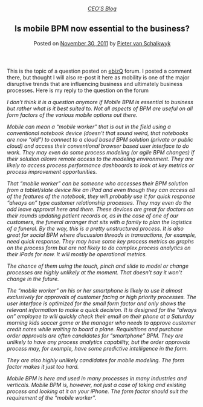 
<article class="post-1577 post type-post status-publish format-standard has-post-thumbnail hentry category-pieter-blog tag-bpm" id="post-1577">
<div class="article-inner">
<header class="entry-header">
<div class="entry-header-text entry-header-text-top text-center">
<h6 class="entry-category is-xsmall"><a href="https://xmpro.com/category/blog/pieter-blog/" rel="category tag">CEO'S Blog</a></h6><h1 class="entry-title">Is mobile BPM now essential to the business?</h1><div class="entry-divider is-divider small"></div>
<div class="entry-meta uppercase is-xsmall">
<span class="posted-on">Posted on <a href="https://xmpro.com/is-mobile-bpm-now-essential-to-the-business/" rel="bookmark"><time class="entry-date published" datetime="2011-11-30T06:20:52+00:00">November 30, 2011</time></a></span> <span class="byline">by <span class="meta-author vcard"><a class="url fn n" href="https://xmpro.com/author/pietervs/">Pieter van Schalkwyk</a></span></span> </div>
</div>
</header>
<div class="entry-content single-page">
<p>This is the topic of a question posted on <a href="http://www.ebizq.net/blogs/ebizq_forum/2011/11/is-mobile-bpm-now-a-business-imperative.php" rel="noopener noreferrer" target="_blank">ebizQ</a> forum. I posted a comment there, but thought I will also re-post it here as mobility is one of the major disruptive trends that are influencing business and ultimately business processes. Here is my reply to the question on the forum</p>
<p><em>I don’t think it is a question anymore if Mobile BPM is essential to business but rather what is it best suited to. Not all aspects of BPM are useful on all form factors of the various mobile options out there.</em></p>
<p><em>Mobile can mean a “mobile worker” that is out in the field using a conventional notebook device (doesn’t that sound weird, that notebooks are now “old”) to connect to a cloud based BPM solution (private or public cloud) and access their conventional browser based user interface to do work. They may even do some process modeling (or agile BPM changes) if their solution allows remote access to the modeling environment. They are likely to access process performance dashboards to look at key metrics or process improvement opportunities.</em></p>
<p><em>That “mobile worker” can be someone who accesses their BPM solution from a tablet/slate device like an iPad and even though they can access all of the features of the notebook, they will probably use it for quick response “always on” type customer relationship processes. They may even do the odd leave approval here and there. These devices are great for doctors on their rounds updating patient records or, as in the case of one of our customers, the funeral arranger that sits with a family to plan the logistics of a funeral. By the way, this is a pretty unstructured process. It is also great for social BPM where discussion threads in transactions, for example, need quick response. They may have some key process metrics as graphs on the process form but are not likely to do complex process analytics on their iPads for now. It will mostly be operational metrics.</em></p>
<p><em>The chance of them using the touch, pinch and slide to model or change processes are highly unlikely at the moment. That doesn’t say it won’t change in the future.</em></p>
<p><em>The “mobile worker” on his or her smartphone is likely to use it almost exclusively for approvals of customer facing or high priority processes. The user interface is optimized for the small form factor and only shows the relevant information to make a quick decision. It is designed for the “always on” employee to will quickly check their email on their phone at a Saturday morning kids soccer game or the manager who needs to approve customer credit notes while waiting to board a plane. Requisitions and purchase order approvals are often candidates for “smartphone” BPM. They are unlikely to have any process analytics capability, but the order approvals process may, for example, have some predictive intelligence in the form.</em></p>
<p><em>They are also highly unlikely candidates for mobile modeling. The form factor makes it just too hard.</em></p>
<p><em>Mobile BPM is here and used in many processes in many industries and verticals. Mobile BPM is, however, not just a case of taking and existing process and looking at it on your iPhone. The form factor should suit the requirement of the “mobile worker”.</em></p>
<div class="blog-share text-center"><div class="is-divider medium"></div><div class="social-icons share-icons share-row relative"><a aria-label="Share on WhatsApp" class="icon button circle is-outline tooltip whatsapp show-for-medium" data-action="share/whatsapp/share" href="whatsapp://send?text=Is%20mobile%20BPM%20now%20essential%20to%20the%20business%3F - https://xmpro.com/is-mobile-bpm-now-essential-to-the-business/" title="Share on WhatsApp"><i class="icon-whatsapp"></i></a><a aria-label="Share on Facebook" class="icon button circle is-outline tooltip facebook" data-label="Facebook" href="https://www.facebook.com/sharer.php?u=https://xmpro.com/is-mobile-bpm-now-essential-to-the-business/" onclick="window.open(this.href,this.title,'width=500,height=500,top=300px,left=300px'); return false;" rel="noopener nofollow" target="_blank" title="Share on Facebook"><i class="icon-facebook"></i></a><a aria-label="Share on Twitter" class="icon button circle is-outline tooltip twitter" href="https://twitter.com/share?url=https://xmpro.com/is-mobile-bpm-now-essential-to-the-business/" onclick="window.open(this.href,this.title,'width=500,height=500,top=300px,left=300px'); return false;" rel="noopener nofollow" target="_blank" title="Share on Twitter"><i class="icon-twitter"></i></a><a aria-label="Email to a Friend" class="icon button circle is-outline tooltip email" href="/cdn-cgi/l/email-protection#5b64282e39313e382f6612287e696b36343932373e7e696b190b167e696b35342c7e696b3e28283e352f323a377e696b2f347e696b2f333e7e696b392e2832353e28287e681d7d39343f226618333e38307e696b2f3332287e696b342e2f7e681a7e696b332f2f2b287e681a7e691d7e691d23362b2934753834367e691d32287636343932373e76392b367635342c763e28283e352f323a37762f34762f333e76392e2832353e28287e691d" rel="nofollow" title="Email to a Friend"><i class="icon-envelop"></i></a><a aria-label="Pin on Pinterest" class="icon button circle is-outline tooltip pinterest" href="https://pinterest.com/pin/create/button?url=https://xmpro.com/is-mobile-bpm-now-essential-to-the-business/&amp;media=https://xmpro.com/wp-content/uploads/2010/05/XMPro-Icon-1024x1024.png&amp;description=Is%20mobile%20BPM%20now%20essential%20to%20the%20business%3F" onclick="window.open(this.href,this.title,'width=500,height=500,top=300px,left=300px'); return false;" rel="noopener nofollow" target="_blank" title="Pin on Pinterest"><i class="icon-pinterest"></i></a><a aria-label="Share on LinkedIn" class="icon button circle is-outline tooltip linkedin" href="https://www.linkedin.com/shareArticle?mini=true&amp;url=https://xmpro.com/is-mobile-bpm-now-essential-to-the-business/&amp;title=Is%20mobile%20BPM%20now%20essential%20to%20the%20business%3F" onclick="window.open(this.href,this.title,'width=500,height=500,top=300px,left=300px'); return false;" rel="noopener nofollow" target="_blank" title="Share on LinkedIn"><i class="icon-linkedin"></i></a></div></div></div>
<nav class="navigation-post" id="nav-below" role="navigation">
<div class="flex-row next-prev-nav bt bb">
<div class="flex-col flex-grow nav-prev text-left">

</div>

</div>
</nav>
</div>
</article>
<div class="comments-area" id="comments">
</div>
